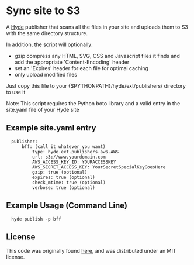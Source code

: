 # Sync site to S3 #

A [Hyde](http://pydoc.net/hyde/latest/) publisher that scans all the files in your site and uploads them to S3 with the same directory structure.
  
In addition, the script will optionally:

- gzip compress any HTML, SVG, CSS and Javascript files it finds and add the appropriate 'Content-Encoding' header
- set an 'Expires' header for each file for optimal caching
- only upload modified files

Just copy this file to your {$PYTHONPATH}/hyde/ext/publishers/ directory to use it 

Note: This script requires the Python boto library and a valid entry in the site.yaml file of your Hyde site
  
## Example site.yaml entry ##
      publisher:           
		  bff: (call it whatever you want)
			  type: hyde.ext.publishers.aws.AWS
			  url: s3://www.yourdomain.com
			  AWS_ACCESS_KEY_ID: YOURACCESSKEY
			  AWS_SECRET_ACCESS_KEY: YourSecretSpecialKeyGoesHere     
              gzip: true (optional) 
              expires: true (optional)
			  check_mtime: true (optional)      
			  verbose: true (optional)
			  
## Example Usage (Command Line) ##
	  hyde publish -p bff
    
## License ##
This code was originally found [here](https://texample.googlecode.com/svn-history/r159/trunk/apps/s3sync/management/commands/s3sync.py), and was distributed under an MIT license.
